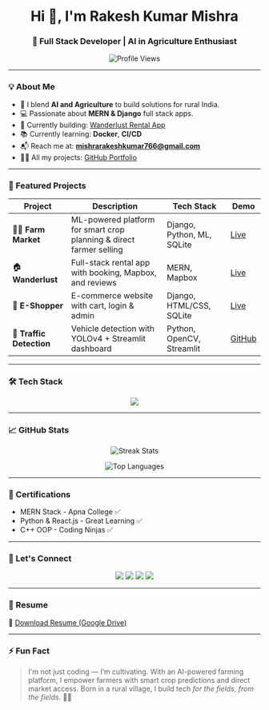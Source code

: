 <h1 align="center">Hi 👋, I'm Rakesh Kumar Mishra</h1>
<h3 align="center">🚀 Full Stack Developer | AI in Agriculture Enthusiast</h3>

<p align="center">
  <img src="https://komarev.com/ghpvc/?username=mishrarakesh-1902&label=Profile%20Views&color=0e75b6&style=flat" alt="Profile Views" />
</p>

---

### 💡 About Me

- 🌾 I blend **AI and Agriculture** to build solutions for rural India.
- 💻 Passionate about **MERN & Django** full stack apps.
- 🔭 Currently building: [Wanderlust Rental App](https://majorproject-lg4r.onrender.com)
- 📚 Currently learning: **Docker**, **CI/CD**
- 📬 Reach me at: **[mishrarakeshkumar766@gmail.com](mailto:mishrarakeshkumar766@gmail.com)**
- 👨‍💻 All my projects: [GitHub Portfolio](https://github.com/mishrarakesh-1902)

---

### 🌟 Featured Projects

| Project | Description | Tech Stack | Demo |
|--------|-------------|------------|------|
| 🧑‍🌾 **Farm Market** | ML-powered platform for smart crop planning & direct farmer selling | Django, Python, ML, SQLite | [Live](https://farm-market-project-8.onrender.com) |
| 🏠 **Wanderlust** | Full-stack rental app with booking, Mapbox, and reviews | MERN, Mapbox | [Live](https://majorproject-lg4r.onrender.com) |
| 🛒 **E-Shopper** | E-commerce website with cart, login & admin | Django, HTML/CSS, SQLite | [Live](https://e-commerce-4-l3fc.onrender.com) |
| 🚦 **Traffic Detection** | Vehicle detection with YOLOv4 + Streamlit dashboard | Python, OpenCV, Streamlit | [GitHub](https://github.com/mishrarakesh-1902/traffic-detection) |

---

### 🛠️ Tech Stack

<p align="center">
  <img src="https://skillicons.dev/icons?i=html,css,js,react,bootstrap,tailwind,django,nodejs,express,mongodb,mysql,sqlite,java,python,cpp,git,github,vscode,postman,docker" />
</p>

---

### 📈 GitHub Stats

<p align="center">
  <img src="https://github-readme-streak-stats.herokuapp.com/?user=mishrarakesh-1902&theme=radical" alt="Streak Stats"/>
</p>

<p align="center">
  <img src="https://github-readme-stats.vercel.app/api/top-langs?username=mishrarakesh-1902&show_icons=true&locale=en&layout=compact&theme=radical" alt="Top Languages"/>
</p>

---

### 🏅 Certifications

- MERN Stack - Apna College ✅  
- Python & React.js - Great Learning ✅  
- C++ OOP - Coding Ninjas ✅

---

### 🤝 Let's Connect

<p align="center">
  <a href="https://www.linkedin.com/in/rakesh-kumar-b64934284/"><img src="https://img.shields.io/badge/-LinkedIn-blue?style=flat-square&logo=Linkedin&logoColor=white"/></a>
  <a href="mailto:mishrarakeshkumar766@gmail.com"><img src="https://img.shields.io/badge/-Gmail-D14836?style=flat-square&logo=Gmail&logoColor=white"/></a>
  <a href="https://instagram.com/_rakesh__mishra__"><img src="https://img.shields.io/badge/-Instagram-E4405F?style=flat-square&logo=Instagram&logoColor=white"/></a>
  <a href="https://www.leetcode.com/_rakesh__mishra__"><img src="https://img.shields.io/badge/-Leetcode-FFA116?style=flat-square&logo=Leetcode&logoColor=white"/></a>
</p>

---

### 📄 Resume

📌 [Download Resume (Google Drive)](https://drive.google.com/file/d/1AIZAL1LaVg7o3_2puod7VWDpcQOA73VQ/view?usp=drivesdk)

---

### ⚡ Fun Fact

> I'm not just coding — I’m cultivating. With an AI-powered farming platform, I empower farmers with smart crop predictions and direct market access. Born in a rural village, I build tech *for the fields, from the fields.* 🌱🤖
